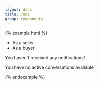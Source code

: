 ```yaml
---
layout: docs
title: Tabs
group: components
---
```


{% example html %}
<div class="tabs tabs-dark" ng-controller="TabController as tab">
    <ul class="nav nav-justified" role="tablist">
        <li class="tab-seller-head sliding sliding__right" ng-class="{'active': tab.seller}" ng-click="tab.seller = true;" role="tab">As a seller</li>
        <li class="tab-buyer-head sliding" ng-class="{'active': !tab.seller}" ng-click="tab.seller = false;" role="tab">As a buyer</li>
    </ul>
    <div class="tab-seller" ng-if="tab.seller" role="tabpanel">
        <div class="empty">
            <p class="icon bb-icon-notifications"></p>
            <p>You haven't received any notifications!</p>
        </div>
    </div>
    <div class="tab-buyer" ng-if="!tab.seller" role="tabpanel">
        <div class="empty">
            <p class="icon bb-icon-notifications"></p>
            <p>You have no active conversations available</p>
        </div>
    </div>
</div>
{% endexample %}